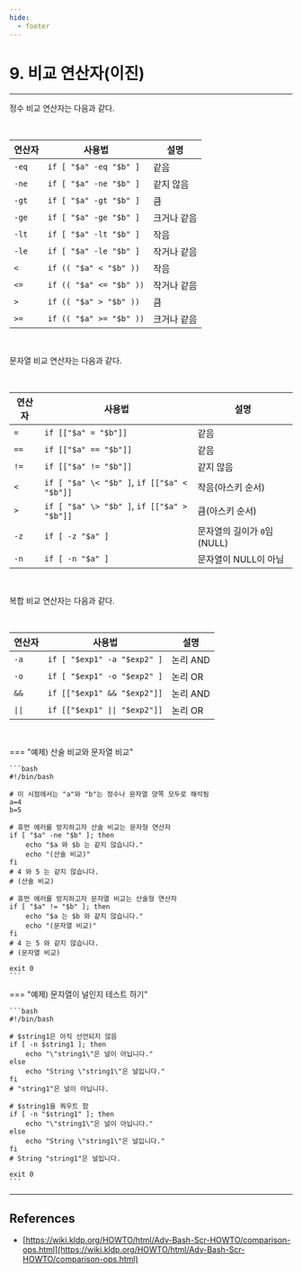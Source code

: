 ```yaml
---
hide:
  - footer
---
```


# 9. 비교 연산자(이진)

---

정수 비교 연산자는 다음과 같다.

<br/>

| 연산자 | 사용법                  | 설명        |
| ------ | ----------------------- | ----------- |
| `-eq`  | `if [ "$a" -eq "$b" ]`  | 같음        |
| `-ne`  | `if [ "$a" -ne "$b" ]`  | 같지 않음   |
| `-gt`  | `if [ "$a" -gt "$b" ]`  | 큼          |
| `-ge`  | `if [ "$a" -ge "$b" ]`  | 크거나 같음 |
| `-lt`  | `if [ "$a" -lt "$b" ]`  | 작음        |
| `-le`  | `if [ "$a" -le "$b" ]`  | 작거나 같음 |
| `<`    | `if (( "$a" < "$b" ))`  | 작음        |
| `<=`   | `if (( "$a" <= "$b" ))` | 작거나 같음 |
| `>`    | `if (( "$a" > "$b" ))`  | 큼          |
| `>=`   | `if (( "$a" >= "$b" ))` | 크거나 같음 |

<br/>

문자열 비교 연산자는 다음과 같다.

<br/>

| 연산자 | 사용법                                      | 설명                        |
| ------ | ------------------------------------------- | --------------------------- |
| `=`    | `if [["$a" = "$b"]]`                        | 같음                        |
| `==`   | `if [["$a" == "$b"]]`                       | 같음                        |
| `!=`   | `if [["$a" != "$b"]]`                       | 같지 않음                   |
| `<`    | `if [ "$a" \< "$b" ]`, `if [["$a" < "$b"]]` | 작음(아스키 순서)           |
| `>`    | `if [ "$a" \> "$b" ]`, `if [["$a" > "$b"]]` | 큼(아스키 순서)             |
| `-z`   | `if [ -z "$a" ]`                            | 문자열의 길이가 `0`임(NULL) |
| `-n`   | `if [ -n "$a" ]`                            | 문자열이 NULL이 아님        |

<br/>

복합 비교 연산자는 다음과 같다.

<br/>

| 연산자                    | 사용법                                                                   | 설명     |
| ------------------------- | ------------------------------------------------------------------------ | -------- |
| `-a`                      | `if [ "$exp1" -a "$exp2" ]`                                              | 논리 AND |
| `-o`                      | `if [ "$exp1" -o "$exp2" ]`                                              | 논리 OR  |
| `&&`                      | `if [["$exp1" && "$exp2"]]`                                              | 논리 AND |
| <code>&#124;&#124;</code> | <code>if [[&#34;&#36;exp1&#34; &#124;&#124; &#34;&#36;exp2&#34;]]</code> | 논리 OR  |

<br/>

=== "예제) 산술 비교와 문자열 비교"

    ```bash
    #!/bin/bash

    # 이 시점에서는 "a"와 "b"는 정수나 문자열 양쪽 모두로 해석됨
    a=4
    b=5

    # 휴먼 에러를 방지하고자 산술 비교는 문자형 연산자
    if [ "$a" -ne "$b" ]; then
        echo "$a 와 $b 는 같지 않습니다."
        echo "(산술 비교)"
    fi
    # 4 와 5 는 같지 않습니다.
    # (산술 비교)

    # 휴먼 에러를 방지하고자 문자열 비교는 산술형 연산자
    if [ "$a" != "$b" ]; then
        echo "$a 는 $b 와 같지 않습니다."
        echo "(문자열 비교)"
    fi
    # 4 는 5 와 같지 않습니다.
    # (문자열 비교)

    exit 0
    ```

=== "예제) 문자열이 널인지 테스트 하기"

    ```bash
    #!/bin/bash

    # $string1은 아직 선언되지 않음
    if [ -n $string1 ]; then
        echo "\"string1\"은 널이 아닙니다."
    else
        echo "String \"string1\"은 널입니다."
    fi
    # "string1"은 널이 아닙니다.

    # $string1을 쿼우트 함
    if [ -n "$string1" ]; then
        echo "\"string1\"은 널이 아닙니다."
    else
        echo "String \"string1\"은 널입니다."
    fi
    # String "string1"은 널입니다.

    exit 0
    ```

---

## References

- [https://wiki.kldp.org/HOWTO/html/Adv-Bash-Scr-HOWTO/comparison-ops.html](https://wiki.kldp.org/HOWTO/html/Adv-Bash-Scr-HOWTO/comparison-ops.html)
